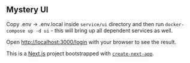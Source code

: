 ## Mystery UI

Copy .env -> .env.local inside `service/ui` directory and then run `docker-compose up -d ui` - this will bring up all dependent services as well.

Open [http://localhost:3000/login](http://localhost:3000/login) with your browser to see the result.

This is a [Next.js](https://nextjs.org/) project bootstrapped with [`create-next-app`](https://github.com/vercel/next.js/tree/canary/packages/create-next-app).
